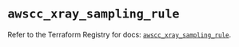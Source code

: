 # `awscc_xray_sampling_rule`

Refer to the Terraform Registry for docs: [`awscc_xray_sampling_rule`](https://registry.terraform.io/providers/hashicorp/awscc/0.70.0/docs/resources/xray_sampling_rule).
